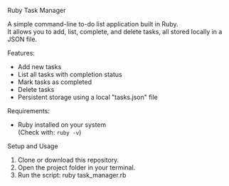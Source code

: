 Ruby Task Manager

A simple command-line to-do list application built in Ruby.  
It allows you to add, list, complete, and delete tasks, all stored locally in a JSON file.

Features:
- Add new tasks
- List all tasks with completion status
- Mark tasks as completed
- Delete tasks
- Persistent storage using a local "tasks.json" file

Requirements:
- Ruby installed on your system  
  (Check with: `ruby -v`)

Setup and Usage
1. Clone or download this repository.
2. Open the project folder in your terminal.
3. Run the script:
    ruby task_manager.rb
